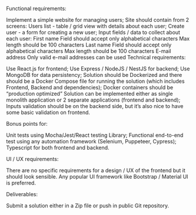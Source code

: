Functional requirements:

Implement a simple website for managing users;
Site should contain from 2 screens:
Users list - table / grid view with details about each user;
Create user - a form for creating a new user;
Input fields / data to collect about each user:
First name
Field should accept only alphabetical characters
Max length should be 100 characters
Last name
Field should accept only alphabetical characters
Max length should be 100 characters
E-mail address
Only valid e-mail addresses can be used
Technical requirements:

Use React.js for frontend;
Use Express / NodeJS / NestJS for backend;
Use MongoDB for data persistency;
Solution should be Dockerized and there should be a Docker Compose file for running the solution (which includes Frontend, Backend and dependencies);
Docker containers should be “production optimized”
Solution can be implemented either as single monolith application or 2 separate applications (frontend and backend);
Inputs validation should be on the backend side, but it’s also nice to have some basic validation on frontend.
 

Bonus points for:

Unit tests using Mocha/Jest/React testing Library;
Functional end-to-end test using any automation framework (Selenium, Puppeteer, Cypress);
Typescript for both frontend and backend.
 

UI / UX requirements:

There are no specific requirements for a design / UX of the frontend but it should look sensible. Any popular UI framework like Bootstrap / Material UI is preferred.
 

Deliverables:

Submit a solution either in a Zip file or push in public Git repository.
